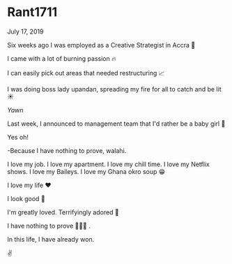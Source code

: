 # Rant1711


July 17, 2019

Six weeks ago I was employed as a Creative Strategist in Accra 💃

I came with a lot of burning passion 🔥

I can easily pick out areas that needed restructuring 📈

I was doing boss lady upandan, spreading my fire for all to catch and be lit☀️

*Yawn*

Last week, I announced to management team that I'd rather be a baby girl 👒

Yes oh!

-Because I have nothing to prove, walahi.

I love my job. I love my apartment. I love my chill time. I love my Netflix shows. I love my Baileys. I love my Ghana okro soup 😁

I love my life ❤

I look good 💝

I'm greatly loved. Terrifyingly adored 🙏

I have nothing to prove 🤷🏽‍♀️
.

In this life, I have already won.

✌